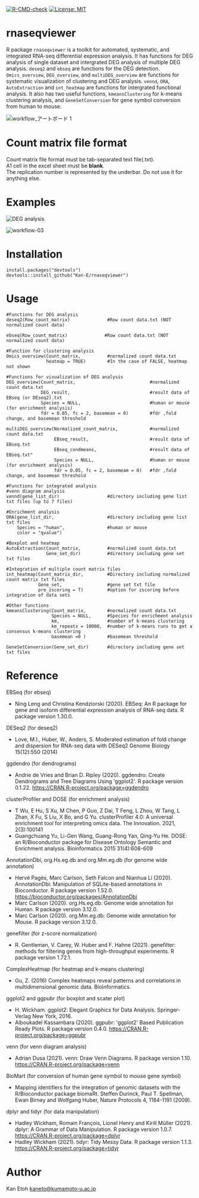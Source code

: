 [![R-CMD-check](https://github.com/Kan-E/rnaseqviewer/actions/workflows/R-CMD-check.yaml/badge.svg)](https://github.com/Kan-E/rnaseqviewer/actions/workflows/R-CMD-check.yaml)
[![License: MIT](https://img.shields.io/badge/License-MIT-yellow.svg)](https://github.com/Kan-E/rnaseqviewer/blob/master/LICENSE.md)
# rnaseqviewer

R package `rnaseqviewer` is a toolkit for automated, systematic, and integrated RNA-seq differential expression analysis. It has functions for DEG analysis of single dataset and intergrated DEG analysis of multiple DEG analysis. `deseq2` and `ebseq` are functions for the DEG detection.  `Omics_overview`, `DEG_overview`, and `multiDEG_overview` are functions for systematic visualization of clustering and DEG analysis.  `vennd`, `ORA`, `AutoExtraction` and `int_heatmap` are functions for intergrated functional analysis.  It also has two useful functions, `kmeansClustering` for k-means clustering analysis, and `GeneSetConversion` for gene symbol conversion from human to mouse.  

![workflow_アートボード 1](https://user-images.githubusercontent.com/77435195/144178747-df985a8c-1c43-4caa-b2d8-3cfa8ce6b9fe.png)

# Count matrix file format
Count matrix file format must be tab-separated text file(.txt). <br>
A1 cell in the excel sheet must be __blank__. <br>
The replication number is represented by the underbar. Do not use it for anything else. <br>

# Examples
![DEG analysis](https://user-images.githubusercontent.com/77435195/143609033-d118463e-1c8c-4ccb-bace-7ac7d6ef293a.png)

![workflow-03](https://user-images.githubusercontent.com/77435195/144174408-15414485-9e1f-4882-9950-71a806e37d5d.png)

# Installation
```
install.packages("devtools")
devtools::install_github("Kan-E/rnaseqviewer")
```

# Usage
```
#Functions for DEG analysis
deseq2(Row_count_matrix)              #Row count data.txt (NOT normalized count data)

ebseq(Row_count_matrix)              #Row count data.txt (NOT normalized count data)

#Function for clustering analysis
Omics_overview(Count_matrix,          #normalized count data.txt
               heatmap = TRUE)        #In the case of FALSE, heatmap not shown                        

#Functions for visualization of DEG analysis
DEG_overview(Count_matrix,                            #normalized count data.txt
             DEG_result,                              #result data of EBseq (or DEseq2).txt
             Species = NULL,                          #human or mouse (for enrichment analysis)
             fdr = 0.05, fc = 2, basemean = 0)        #fdr ,fold change, and basemean threshold

multiDEG_overview(Normalized_count_matrix,            #normalized count data.txt
                  EBseq_result,                       #result data of EBseq.txt
                  EBseq_condmeans,                    #result data of EBseq.txt"
                  Species = NULL,                     #human or mouse (for enrichment analysis)
                  fdr = 0.05, fc = 2, basemeam = 0)   #fdr ,fold change, and basemean threshold

#Functions for integrated analysis
#venn diagram analysis 
vennd(gene_list_dir)                  #directory including gene list txt files (up to 7 files)

#Enrichment analysis
ORA(gene_list_dir,                    #directory including gene list txt files
    Species = "human",                #human or mouse 
    color = "qvalue")

#Boxplot and heatmap
AutoExtraction(Count_matrix,          #normalized count data.txt
               Gene_set_dir)          #directory including gene set txt files

#Integration of multiple count matrix files
int_heatmap(Count_matrix_dir,         #Directory including normalized count matrix txt files
            Gene_set,                 #gene set txt file
            pre_zscoring = T)         #option for zscoring before integration of data sets

#Other functions
kmeansClustering(Count_matrix,        #normalized count data.txt
                 Species = NULL,      #Species for enrichment analysis
                 km,                  #number of k-means clustering
                 km_repeats = 10000,  #number of k-means runs to get a consensus k-means clustering
                 basemean =0 )        #basemean threshold

GeneSetConversion(Gene_set_dir)       #directory including gene set txt files

```

# Reference
EBSeq (for ebseq)
- Ning Leng and Christina Kendziorski (2020). EBSeq: An R package for gene and isoform
  differential expression analysis of RNA-seq data. R package version 1.30.0.
  
DESeq2 (for deseq2)
- Love, M.I., Huber, W., Anders, S. Moderated estimation of fold change and dispersion for
  RNA-seq data with DESeq2 Genome Biology 15(12):550 (2014)

ggdendro (for dendrograms)
- Andrie de Vries and Brian D. Ripley (2020). ggdendro: Create Dendrograms and Tree Diagrams Using 'ggplot2'. R package version 0.1.22. https://CRAN.R-project.org/package=ggdendro

clusterProfiler and DOSE (for enrichment analysis)
- T Wu, E Hu, S Xu, M Chen, P Guo, Z Dai, T Feng, L Zhou, W Tang, L Zhan, X Fu, S Liu, X Bo, and G Yu. clusterProfiler 4.0: A universal enrichment tool for interpreting omics data. The Innovation. 2021, 2(3):100141
- Guangchuang Yu, Li-Gen Wang, Guang-Rong Yan, Qing-Yu He. DOSE: an R/Bioconductor package for Disease Ontology Semantic and Enrichment analysis. Bioinformatics 2015 31(4):608-609

AnnotationDbi, org.Hs.eg.db and org.Mm.eg.db (for genome wide annotation)
- Hervé Pagès, Marc Carlson, Seth Falcon and Nianhua Li (2020). AnnotationDbi: Manipulation of SQLite-based annotations in Bioconductor. R package version 1.52.0. https://bioconductor.org/packages/AnnotationDbi
- Marc Carlson (2020). org.Hs.eg.db: Genome wide annotation for Human. R package version 3.12.0.
- Marc Carlson (2020). org.Mm.eg.db: Genome wide annotation for Mouse. R package version 3.12.0.

genefilter (for z-score normalization)
- R. Gentleman, V. Carey, W. Huber and F. Hahne (2021). genefilter: methods for filtering genes from high-throughput experiments. R package version 1.72.1.

ComplexHeatmap (for heatmap and k-means clustering)
- Gu, Z. (2016) Complex heatmaps reveal patterns and correlations in multidimensional genomic data. Bioinformatics.

ggplot2 and ggpubr (for boxplot and scater plot)
- H. Wickham. ggplot2: Elegant Graphics for Data Analysis. Springer-Verlag New York, 2016.
- Alboukadel Kassambara (2020). ggpubr: 'ggplot2' Based Publication Ready Plots. R package version 0.4.0. https://CRAN.R-project.org/package=ggpubr

venn (for venn diagram analysis)
- Adrian Dusa (2021). venn: Draw Venn Diagrams. R package version 1.10. https://CRAN.R-project.org/package=venn

BioMart (for conversion of human gene symbol to mouse gene symbol)
- Mapping identifiers for the integration of genomic datasets with the R/Bioconductor package biomaRt. Steffen Durinck, Paul T. Spellman, Ewan Birney and Wolfgang Huber, Nature Protocols 4, 1184-1191 (2009).

dplyr and tidyr (for data manipulation)
- Hadley Wickham, Romain François, Lionel Henry and Kirill Müller (2021). dplyr: A Grammar of Data Manipulation. R package version 1.0.7. https://CRAN.R-project.org/package=dplyr
- Hadley Wickham (2021). tidyr: Tidy Messy Data. R package version 1.1.3. https://CRAN.R-project.org/package=tidyr

# Author

Kan Etoh
<kaneto@kumamoto-u.ac.jp>
